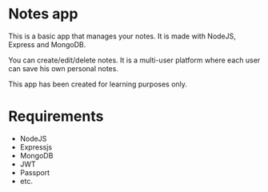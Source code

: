 # Notes app
This is a basic app that manages your notes. It is made with NodeJS, Express and MongoDB. 

You can create/edit/delete notes.
It is a multi-user platform where each user can save his own personal notes.

This app has been created for learning purposes only. 

# Requirements
- NodeJS
- Expressjs
- MongoDB
- JWT
- Passport 
- etc.

